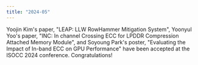 ```yaml
---
title: "2024-05"
---
```


Yoojin Kim's paper, "LEAP: LLW RowHammer Mitigation System", 
Yoonyul Yoo's paper, "INC: In channel Crossing ECC for LPDDR Compression Attached Memory Module",
and Soyoung Park's poster, "Evaluating the Impact of In-band ECC on GPU Performance" have been accepted at the ISOCC 2024 conference. Congratulations!
